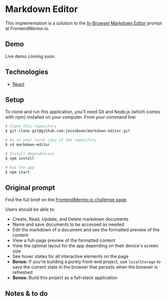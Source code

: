 # Markdown Editor

This implementation is a solution to the [In-Browser Markdown Editor](https://www.frontendmentor.io/challenges/inbrowser-markdown-editor-r16TrrQX9) prompt at FrontendMentor.io.

## Demo

Live demo coming soon.

## Technologies

- [React](https://reactjs.org/)

## Setup

To clone and run this application, you'll need Git and Node.js (which comes with npm) installed on your computer. From your command line:

```bash
# Clone this repository
$ git clone git@github.com:jessabean/markdown-editor.git

# Go to your local copy of the repository
$ cd markdown-editor

# Install dependencies
$ npm install

# Run the app
$ npm start
```

## Original prompt

Find the full brief on the [FrontendMentor.io challenge page](https://www.frontendmentor.io/challenges/inbrowser-markdown-editor-r16TrrQX9).

Users should be able to:

- Create, Read, Update, and Delete markdown documents
- Name and save documents to be accessed as needed
- Edit the markdown of a document and see the formatted preview of the content
- View a full-page preview of the formatted content
- View the optimal layout for the app depending on their device's screen size
- See hover states for all interactive elements on the page
- **Bonus:** If you're building a purely front-end project, use `localStorage` to save the current state in the browser that persists when the browser is refreshed
- **Bonus:** Build this project as a full-stack application

## Notes & to do
